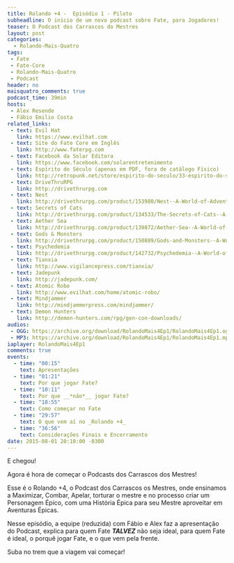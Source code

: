 ```yaml
---
title: Rolando +4 -  Episódio 1 - Piloto
subheadline: O início de um novo podcast sobre Fate, para Jogadores!
teaser: O Podcast dos Carrascos do Mestres
layout: post
categories:
  - Rolando-Mais-Quatro
tags:
 - Fate
 - Fate-Core
 - Rolando-Mais-Quatro
 - Podcast
header: no
maisquatro_comments: true 
podcast_time: 39min
hosts:
 - Alex Resende
 - Fábio Emilio Costa
related_links:
 - text: Evil Hat
   link: https://www.evilhat.com
 - text: Site do Fate Core em Inglês
   link: http://www.faterpg.com
 - text: Facebook da Solar Editora
   link: https://www.facebook.com/solarentretenimento
 - text: Espírito do Século (apenas em PDF, fora de catálogo Físico)
   link: http://retropunk.net/store/espirito-do-seculo/33-espirito-do-seculo-livro-de-regras.html
 - text: DriveThruRPG 
   link: http://drivethrurpg.com
 - text: Nest
   link: http://drivethrurpg.com/product/153980/Nest--A-World-of-Adventure-for-Fate-Core
 - text: Secrets of Cats
   link: http://drivethrurpg.com/product/134533/The-Secrets-of-Cats--A-World-of-Adventure-for-Fate-Core
 - text: Aether Sea 
   link: http://drivethrurpg.com/product/139872/Aether-Sea--A-World-of-Adventure-for-Fate-Core
 - text: Gods & Monsters
   link: http://drivethrurpg.com/product/150889/Gods-and-Monsters--A-World-of-Adventure-for-Fate-Core
 - text: Psychedemia
   link: http://drivethrurpg.com/product/142732/Psychedemia--A-World-of-Adventure-for-Fate-Core
 - text: Tianxia
   link: http://www.vigilancepress.com/tianxia/
 - text: Jadepunk
   link: http://jadepunk.com/
 - text: Atomic Robo
   link: http://www.evilhat.com/home/atomic-robo/
 - text: Mindjammer
   link: http://mindjammerpress.com/mindjammer/
 - text: Demon Hunters
   link: http://demon-hunters.com/rpg/gen-con-downloads/
audios:
 - OGG: https://archive.org/download/RolandoMais4Ep1/RolandoMais4Ep1.ogg
 - MP3: https://archive.org/download/RolandoMais4Ep1/RolandoMais4Ep1.mp3
iaplayer: RolandoMais4Ep1
comments: true
events:
  - time: "00:15"
    text: Apresentações
  - time: "01:21"
    text: Por que jogar Fate?
  - time: "10:11"
    text: Por que __*não*__ jogar Fate?
  - time: "18:55"
    text: Como começar no Fate
  - time: "29:57"
    text: O que vem aí no _Rolando +4_
  - time: "36:56"
    text: Considerações Finais e Encerramento
date: 2015-08-01 20:10:00 -0300
---
```


E chegou!

Agora é hora de começar o Podcasts dos Carrascos dos Mestres!

Esse  é  o Rolando  +4,  o  Podcast  dos  Carrascos os  Mestres,  onde
ensinamos a Maximizar, Combar, Apelar, torturar o mestre e no processo
criar  um Personagem  Épico, com  uma História  Épica para  seu Mestre
aproveitar em Aventuras Épicas.

Nesse  episódio,  a   equipe  (reduzida)  com  Fábio  e   Alex  faz  a
apresentação do Podcast, explica para  quem Fate _**TALVEZ**_ não seja
ideal, para quem Fate  é ideal, o porquê jogar Fate, e  o que vem pela
frente.

Suba no trem que a viagem vai começar!
